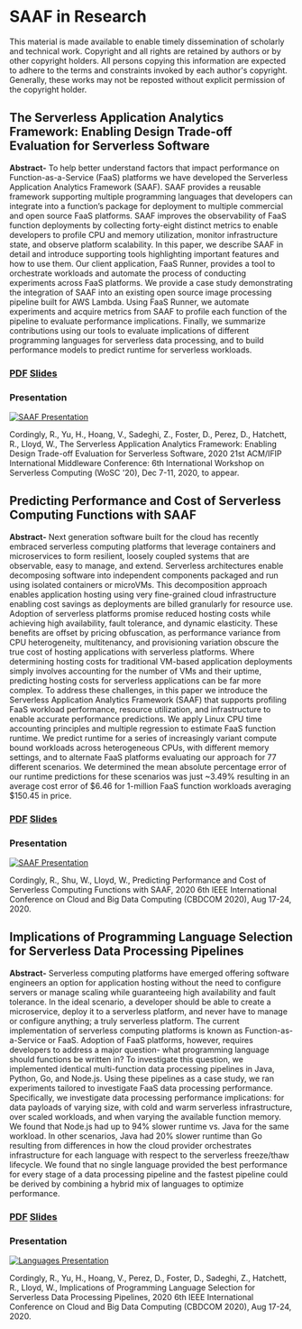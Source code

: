 # SAAF in Research

This material is made available to enable timely dissemination of scholarly and technical work. Copyright and all rights are retained by authors or by other copyright holders. All persons copying this information are expected to adhere to the terms and constraints invoked by each author's copyright. Generally, these works may not be reposted without explicit permission of the copyright holder.

## **The Serverless Application Analytics Framework: Enabling Design Trade-off Evaluation for Serverless Software**

**Abstract-** To help better understand factors that impact performance on Function-as-a-Service (FaaS) platforms we have developed the Serverless Application Analytics Framework (SAAF). SAAF provides a reusable framework supporting multiple programming languages that developers can integrate into a function’s package for deployment to multiple commercial and open source FaaS platforms. SAAF improves the observability of FaaS function deployments by collecting forty-eight distinct metrics to enable developers to profile CPU and memory utilization, monitor infrastructure state, and observe platform scalability. In this paper, we describe SAAF in detail and introduce supporting tools highlighting important features and how to use them. Our client application, FaaS Runner, provides a tool to orchestrate workloads and automate the process of conducting experiments across FaaS platforms. We provide a case study demonstrating the integration of SAAF into an existing open source image processing pipeline built for AWS Lambda. Using FaaS Runner, we automate experiments and acquire metrics from SAAF to profile each function of the pipeline to evaluate performance implications. Finally, we summarize contributions using our tools to evaluate implications of different programming languages for serverless data processing, and to build performance models to predict runtime for serverless workloads.

### [**PDF**](http://faculty.washington.edu/wlloyd/papers/SAAF-Paper24.pdf) [**Slides**](http://faculty.washington.edu/wlloyd/slides/SAAF-WOSC-slides.pdf)

### **Presentation**

[![SAAF Presentation](http://faculty.washington.edu/wlloyd/images/wosc_saaf_video_splash.png)](https://www.youtube.com/watch?v=oRDkHdapmg4)

Cordingly, R., Yu, H., Hoang, V., Sadeghi, Z., Foster, D., Perez, D., Hatchett, R., Lloyd, W., The Serverless Application Analytics Framework: Enabling Design Trade-off Evaluation for Serverless Software, 2020 21st ACM/IFIP International Middleware Conference: 6th International Workshop on Serverless Computing (WoSC '20), Dec 7-11, 2020, to appear.

## **Predicting Performance and Cost of Serverless Computing Functions with SAAF**

**Abstract-** Next generation software built for the cloud has recently embraced serverless computing platforms that leverage containers and microservices to form resilient, loosely coupled systems that are observable, easy to manage, and extend.  Serverless architectures enable decomposing software into independent components packaged and run using isolated containers or microVMs.  This decomposition approach enables application hosting using very fine-grained cloud infrastructure enabling cost savings as deployments are billed granularly for resource use.  Adoption of serverless platforms promise reduced hosting costs while achieving high availability, fault tolerance, and dynamic elasticity. These benefits are offset by pricing obfuscation, as performance variance from CPU heterogeneity, multitenancy, and provisioning variation obscure the true cost of hosting applications with serverless platforms. Where determining hosting costs for traditional VM-based application deployments simply involves accounting for the number of VMs and their uptime, predicting hosting costs for serverless applications can be far more complex. To address these challenges, in this paper we introduce the Serverless Application Analytics Framework (SAAF) that supports profiling FaaS workload performance, resource utilization, and infrastructure to enable accurate performance predictions.  We apply Linux CPU time accounting principles and multiple regression to estimate FaaS function runtime. We predict runtime for a series of increasingly variant compute bound workloads across heterogeneous CPUs, with different memory settings, and to alternate FaaS platforms evaluating our approach for 77 different scenarios.  We determined the mean absolute percentage error of our runtime predictions for these scenarios was just ~3.49% resulting in an average cost error of $6.46 for 1-million FaaS function workloads averaging $150.45 in price.

### [**PDF**](http://faculty.washington.edu/wlloyd/papers/saaf_cbdcom_camera_ready.pdf) [**Slides**](http://faculty.washington.edu/wlloyd/slides/SAAF_slides-2-Up.pdf)

### **Presentation**

[![SAAF Presentation](https://i.imgur.com/1maEN2x.png)](https://drive.google.com/file/d/1YrcrkpKskCltJLJ8gdEGlH_XbutAUjnW/preview)

Cordingly, R., Shu, W., Lloyd, W., Predicting Performance and Cost of Serverless Computing Functions with SAAF, 2020 6th IEEE International Conference on Cloud and Big Data Computing (CBDCOM 2020), Aug 17-24, 2020.

## **Implications of Programming Language Selection for Serverless Data Processing Pipelines**

**Abstract-** Serverless computing platforms have emerged offering software engineers an option for application hosting without the need to configure servers or manage scaling while guaranteeing high availability and fault tolerance. In the ideal scenario, a developer should be able to create a microservice, deploy it to a serverless platform, and never have to manage or configure anything; a truly serverless platform. The current implementation of serverless computing platforms is known as Function-as-a-Service or FaaS. Adoption of FaaS platforms, however, requires developers to address a major question- what programming language should functions be written in? To investigate this question, we implemented identical multi-function data processing pipelines in Java, Python, Go, and Node.js. Using these pipelines as a case study, we ran experiments tailored to investigate FaaS data processing performance. Specifically, we investigate data processing performance implications: for data payloads of varying size, with cold and warm serverless infrastructure, over scaled workloads, and when varying the available function memory. We found that Node.js had up to 94% slower runtime vs. Java for the same workload. In other scenarios, Java had 20% slower runtime than Go resulting from differences in how the cloud provider orchestrates infrastructure for each language with respect to the serverless freeze/thaw lifecycle. We found that no single language provided the best performance for every stage of a data processing pipeline and the fastest pipeline could be derived by combining a hybrid mix of languages to optimize performance.

### [**PDF**](http://faculty.washington.edu/wlloyd/papers/cbdcom_FaaSProgrammingLanguagePaper_camera_ready.pdf) [**Slides**](http://faculty.washington.edu/wlloyd/slides/Lang-slides-2-Up.pdf)

### **Presentation**

[![Languages Presentation](https://i.imgur.com/yEJKP31.png)](https://drive.google.com/file/d/1C1Vau613ehXrctcRSqxVrAwP2WurEG4w/preview)

Cordingly, R., Yu, H., Hoang, V., Perez, D., Foster, D., Sadeghi, Z., Hatchett, R., Lloyd, W., Implications of Programming Language Selection for Serverless Data Processing Pipelines, 2020 6th IEEE International Conference on Cloud and Big Data Computing (CBDCOM 2020), Aug 17-24, 2020.
